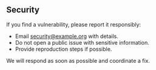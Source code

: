 ## Security

If you find a vulnerability, please report it responsibly:

- Email security@example.org with details.
- Do not open a public issue with sensitive information.
- Provide reproduction steps if possible.

We will respond as soon as possible and coordinate a fix.


